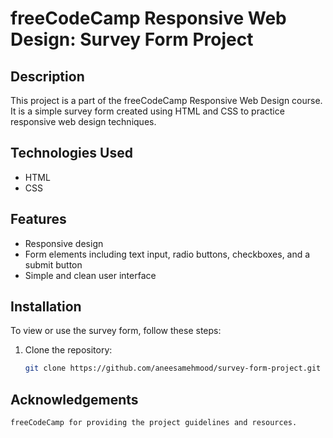 # freeCodeCamp Responsive Web Design: Survey Form Project

## Description

This project is a part of the freeCodeCamp Responsive Web Design course. It is a simple survey form created using HTML and CSS to practice responsive web design techniques.

## Technologies Used

- HTML
- CSS

## Features

- Responsive design
- Form elements including text input, radio buttons, checkboxes, and a submit button
- Simple and clean user interface

## Installation

To view or use the survey form, follow these steps:

1. Clone the repository:
   ```bash
   git clone https://github.com/aneesamehmood/survey-form-project.git

## Acknowledgements

    freeCodeCamp for providing the project guidelines and resources.
